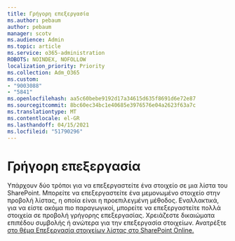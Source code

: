 ```yaml
---
title: Γρήγορη επεξεργασία
ms.author: pebaum
author: pebaum
manager: scotv
ms.audience: Admin
ms.topic: article
ms.service: o365-administration
ROBOTS: NOINDEX, NOFOLLOW
localization_priority: Priority
ms.collection: Adm_O365
ms.custom:
- "9003088"
- "5841"
ms.openlocfilehash: aa5c60bebe9192d17a34615d635f8691d6e72e87
ms.sourcegitcommit: 8bc60ec34bc1e40685e3976576e04a2623f63a7c
ms.translationtype: MT
ms.contentlocale: el-GR
ms.lasthandoff: 04/15/2021
ms.locfileid: "51790296"
---
```

# <a name="quick-edit"></a>Γρήγορη επεξεργασία

Υπάρχουν δύο τρόποι για να επεξεργαστείτε ένα στοιχείο σε μια λίστα του SharePoint. Μπορείτε να επεξεργαστείτε ένα μεμονωμένο στοιχείο στην προβολή λίστας, η οποία είναι η προεπιλεγμένη μέθοδος. Εναλλακτικά, για να είστε ακόμα πιο παραγωγικοί, μπορείτε να επεξεργαστείτε πολλά στοιχεία σε προβολή γρήγορης επεξεργασίας. Χρειάζεστε δικαιώματα επιπέδου συμβολής ή ανώτερα για την επεξεργασία στοιχείων. Ανατρέξτε [στο θέμα Επεξεργασία στοιχείων λίστας στο SharePoint Online.](https://support.microsoft.com/office/dac1a1c3-a80b-4082-ba57-715cf613d0f7)
